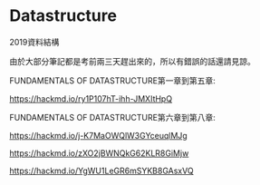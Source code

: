 # Datastructure
2019資料結構

由於大部分筆記都是考前兩三天趕出來的，所以有錯誤的話還請見諒。

FUNDAMENTALS OF DATASTRUCTURE第一章到第五章: 

https://hackmd.io/ry1P107hT-ihh-JMXItHpQ

FUNDAMENTALS OF DATASTRUCTURE第六章到第八章: 

https://hackmd.io/j-K7MaOWQlW3GYceuqlMJg

https://hackmd.io/zXO2jBWNQkG62KLR8GiMjw

https://hackmd.io/YgWU1LeGR6mSYKB8GAsxVQ

